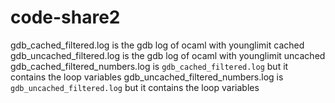 # code-share2

gdb_cached_filtered.log is the gdb log of ocaml with younglimit cached
gdb_uncached_filtered.log is the gdb log of ocaml with younglimit uncached
gdb_cached_filtered_numbers.log is `gdb_cached_filtered.log` but it contains the loop variables
gdb_uncached_filtered_numbers.log is `gdb_uncached_filtered.log` but it contains the loop variables
